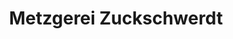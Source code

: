 ---
title: "Metzgerei Zuckschwerdt"
url: /sulz-am-neckar/metzgerei-zuckschwerdt/
shop: Metzgerei
---